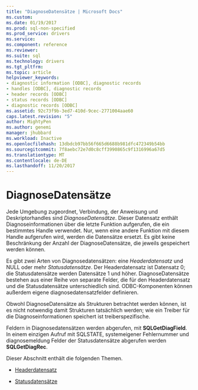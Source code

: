 ```yaml
---
title: "DiagnoseDatensätze | Microsoft Docs"
ms.custom: 
ms.date: 01/19/2017
ms.prod: sql-non-specified
ms.prod_service: drivers
ms.service: 
ms.component: reference
ms.reviewer: 
ms.suite: sql
ms.technology: drivers
ms.tgt_pltfrm: 
ms.topic: article
helpviewer_keywords:
- diagnostic information [ODBC], diagnostic records
- handles [ODBC], diagnostic records
- header records [ODBC]
- status records [ODBC]
- diagnostic records [ODBC]
ms.assetid: 92c73f9b-3ed7-410d-9cec-2771004aae60
caps.latest.revision: "5"
author: MightyPen
ms.author: genemi
manager: jhubbard
ms.workload: Inactive
ms.openlocfilehash: 13dbdcb97bb56f665d6688b981dfc472349b54bb
ms.sourcegitcommit: 7f8aebc72e7d0c8cff3990865c9f1316996a67d5
ms.translationtype: MT
ms.contentlocale: de-DE
ms.lasthandoff: 11/20/2017
---
```

# <a name="diagnostic-records"></a>DiagnoseDatensätze
Jede Umgebung zugeordnet, Verbindung, der Anweisung und Deskriptorhandles sind *DiagnoseDatensätze*. Dieser Datensatz enthält Diagnoseinformationen über die letzte Funktion aufgerufen, die ein bestimmtes Handle verwendet. Nur, wenn eine andere Funktion mit diesem Handle aufgerufen wird, werden die Datensätze ersetzt. Es gibt keine Beschränkung der Anzahl der DiagnoseDatensätze, die jeweils gespeichert werden können.  
  
 Es gibt zwei Arten von Diagnosedatensätzen: eine *Headerdatensatz* und NULL oder mehr *Statusdatensätze*. Der Headerdatensatz ist Datensatz 0; die Statusdatensätze werden Datensätze 1 und höher. DiagnoseDatensätze bestehen aus einer Reihe von separate Felder, die für den Headerdatensatz und die Statusdatensätze unterschiedlich sind. ODBC-Komponenten können außerdem eigene diagnosedatensatzfelder definieren.  
  
 Obwohl DiagnoseDatensätze als Strukturen betrachtet werden können, ist es nicht notwendig damit Strukturen tatsächlich werden; wie ein Treiber für die Diagnoseinformationen speichert ist treiberspezifische.  
  
 Feldern in Diagnosedatensätzen werden abgerufen, mit **SQLGetDiagField**. In einem einzigen Aufruf mit SQLSTATE, systemeigener Fehlernummer und diagnosemeldung Felder der Statusdatensätze abgerufen werden **SQLGetDiagRec**.  
  
 Dieser Abschnitt enthält die folgenden Themen.  
  
-   [Headerdatensatz](../../../odbc/reference/develop-app/header-record.md)  
  
-   [Statusdatensätze](../../../odbc/reference/develop-app/status-records.md)
